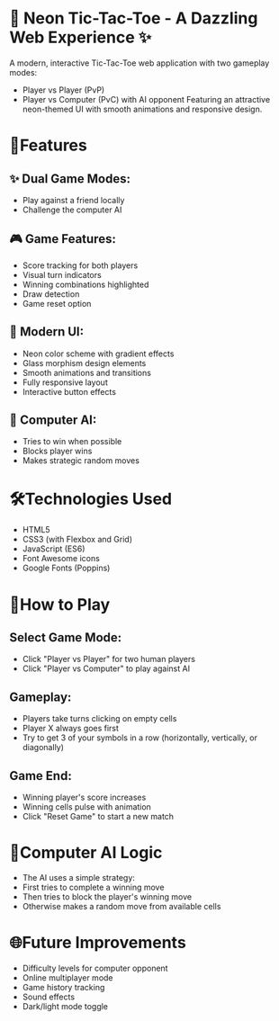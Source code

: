 # 🌈 Neon Tic-Tac-Toe - A Dazzling Web Experience ✨
A modern, interactive Tic-Tac-Toe web application with two gameplay modes:
- Player vs Player (PvP)
- Player vs Computer (PvC) with AI opponent
Featuring an attractive neon-themed UI with smooth animations and responsive design.
# 🌟Features
## ✨ Dual Game Modes:
- Play against a friend locally
- Challenge the computer AI
## 🎮 Game Features:
- Score tracking for both players
- Visual turn indicators
- Winning combinations highlighted
- Draw detection
- Game reset option
## 💅 Modern UI:
- Neon color scheme with gradient effects
- Glass morphism design elements
- Smooth animations and transitions
- Fully responsive layout
- Interactive button effects
## 🤖 Computer AI:
- Tries to win when possible
- Blocks player wins
- Makes strategic random moves

# 🛠️Technologies Used
- HTML5
- CSS3 (with Flexbox and Grid)
- JavaScript (ES6)
- Font Awesome icons
- Google Fonts (Poppins)

# 📜How to Play
## Select Game Mode:
- Click "Player vs Player" for two human players
- Click "Player vs Computer" to play against AI
## Gameplay:
- Players take turns clicking on empty cells
- Player X always goes first
- Try to get 3 of your symbols in a row (horizontally, vertically, or diagonally)
## Game End:
- Winning player's score increases
- Winning cells pulse with animation
- Click "Reset Game" to start a new match

# 🧠Computer AI Logic
- The AI uses a simple strategy:
- First tries to complete a winning move
- Then tries to block the player's winning move
- Otherwise makes a random move from available cells

# 🌐Future Improvements
- Difficulty levels for computer opponent
- Online multiplayer mode
- Game history tracking
- Sound effects
- Dark/light mode toggle
